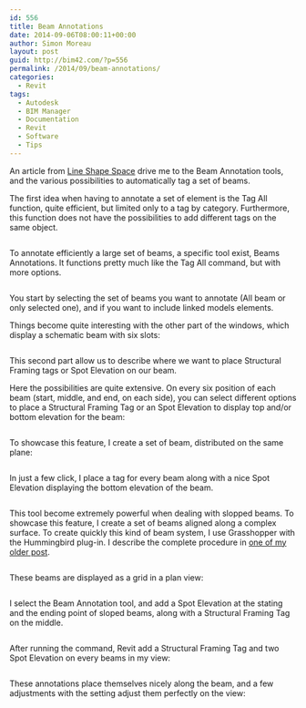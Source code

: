 ```yaml
---
id: 556
title: Beam Annotations
date: 2014-09-06T08:00:11+00:00
author: Simon Moreau
layout: post
guid: http://bim42.com/?p=556
permalink: /2014/09/beam-annotations/
categories:
  - Revit
tags:
  - Autodesk
  - BIM Manager
  - Documentation
  - Revit
  - Software
  - Tips
---
```

An article from [Line Shape Space](http://lineshapespace.com/ "Line Shape Space") drive me to the Beam Annotation tools, and the various possibilities to automatically tag a set of beams.
  
The first idea when having to annotate a set of element is the Tag All function, quite efficient, but limited only to a tag by category. Furthermore, this function does not have the possibilities to add different tags on the same object.

![<img class="aligncenter size-full wp-image-557" src="http://bim42.com/wp-content/uploads/2014/09/01_TagAll.png" alt="01_TagAll" width="424" height="463" srcset="https://bim42.com/wp-content/uploads/2014/09/01_TagAll.png 424w, https://bim42.com/wp-content/uploads/2014/09/01_TagAll-274x300.png 274w" sizes="(max-width: 424px) 100vw, 424px" />](http://bim42.com/wp-content/uploads/2014/09/01_TagAll.png)

To annotate efficiently a large set of beams, a specific tool exist, Beams Annotations. It functions pretty much like the Tag All command, but with more options.

![<img class="aligncenter size-full wp-image-558" src="http://bim42.com/wp-content/uploads/2014/09/02_BeamAnnotations.png" alt="02_BeamAnnotations" width="857" height="623" srcset="https://bim42.com/wp-content/uploads/2014/09/02_BeamAnnotations.png 857w, https://bim42.com/wp-content/uploads/2014/09/02_BeamAnnotations-300x218.png 300w, https://bim42.com/wp-content/uploads/2014/09/02_BeamAnnotations-412x300.png 412w" sizes="(max-width: 857px) 100vw, 857px" />](http://bim42.com/wp-content/uploads/2014/09/02_BeamAnnotations.png)

You start by selecting the set of beams you want to annotate (All beam or only selected one), and if you want to include linked models elements.
  
Things become quite interesting with the other part of the windows, which display a schematic beam with six slots:

![<img class="aligncenter size-full wp-image-559" src="http://bim42.com/wp-content/uploads/2014/09/03_AnnotationLocation.png" alt="03_AnnotationLocation" width="821" height="287" srcset="https://bim42.com/wp-content/uploads/2014/09/03_AnnotationLocation.png 821w, https://bim42.com/wp-content/uploads/2014/09/03_AnnotationLocation-300x104.png 300w, https://bim42.com/wp-content/uploads/2014/09/03_AnnotationLocation-500x174.png 500w" sizes="(max-width: 821px) 100vw, 821px" />](http://bim42.com/wp-content/uploads/2014/09/03_AnnotationLocation.png)

This second part allow us to describe where we want to place Structural Framing tags or Spot Elevation on our beam.

Here the possibilities are quite extensive. On every six position of each beam (start, middle, and end, on each side), you can select different options to place a Structural Framing Tag or an Spot Elevation to display top and/or bottom elevation for the beam:

![<img class="aligncenter size-full wp-image-560" src="http://bim42.com/wp-content/uploads/2014/09/04_AnnotationType.png" alt="04_AnnotationType" width="335" height="455" srcset="https://bim42.com/wp-content/uploads/2014/09/04_AnnotationType.png 335w, https://bim42.com/wp-content/uploads/2014/09/04_AnnotationType-220x300.png 220w" sizes="(max-width: 335px) 100vw, 335px" />](http://bim42.com/wp-content/uploads/2014/09/04_AnnotationType.png)

To showcase this feature, I create a set of beam, distributed on the same plane:

![<img class="aligncenter size-full wp-image-561" src="http://bim42.com/wp-content/uploads/2014/09/05_PlaneBeams.png" alt="05_PlaneBeams" width="800" height="256" srcset="https://bim42.com/wp-content/uploads/2014/09/05_PlaneBeams.png 800w, https://bim42.com/wp-content/uploads/2014/09/05_PlaneBeams-300x96.png 300w, https://bim42.com/wp-content/uploads/2014/09/05_PlaneBeams-500x160.png 500w" sizes="(max-width: 800px) 100vw, 800px" />](http://bim42.com/wp-content/uploads/2014/09/05_PlaneBeams.png)

In just a few click, I place a tag for every beam along with a nice Spot Elevation displaying the bottom elevation of the beam.

![<img class="aligncenter size-full wp-image-562" src="http://bim42.com/wp-content/uploads/2014/09/06_planeTags.png" alt="06_planeTags" width="969" height="435" srcset="https://bim42.com/wp-content/uploads/2014/09/06_planeTags.png 969w, https://bim42.com/wp-content/uploads/2014/09/06_planeTags-300x134.png 300w, https://bim42.com/wp-content/uploads/2014/09/06_planeTags-500x224.png 500w" sizes="(max-width: 969px) 100vw, 969px" />](http://bim42.com/wp-content/uploads/2014/09/06_planeTags.png)

This tool become extremely powerful when dealing with slopped beams. To showcase this feature, I create a set of beams aligned along a complex surface. To create quickly this kind of beam system, I use Grasshopper with the Hummingbird plug-in. I describe the complete procedure in [one of my older post](http://bim42.com/2012/09/parametric-modeling-in-revit/ "Parametric modeling in Revit").

![<img class="aligncenter size-full wp-image-563" src="http://bim42.com/wp-content/uploads/2014/09/07_ComplexeBeams.png" alt="07_ComplexeBeams" width="819" height="305" srcset="https://bim42.com/wp-content/uploads/2014/09/07_ComplexeBeams.png 819w, https://bim42.com/wp-content/uploads/2014/09/07_ComplexeBeams-300x111.png 300w, https://bim42.com/wp-content/uploads/2014/09/07_ComplexeBeams-500x186.png 500w" sizes="(max-width: 819px) 100vw, 819px" />](http://bim42.com/wp-content/uploads/2014/09/07_ComplexeBeams.png)

These beams are displayed as a grid in a plan view:

![<img class="aligncenter size-full wp-image-564" src="http://bim42.com/wp-content/uploads/2014/09/08_ComplexeBeamsPlane.png" alt="08_ComplexeBeamsPlane" width="519" height="512" srcset="https://bim42.com/wp-content/uploads/2014/09/08_ComplexeBeamsPlane.png 519w, https://bim42.com/wp-content/uploads/2014/09/08_ComplexeBeamsPlane-300x295.png 300w, https://bim42.com/wp-content/uploads/2014/09/08_ComplexeBeamsPlane-304x300.png 304w" sizes="(max-width: 519px) 100vw, 519px" />](http://bim42.com/wp-content/uploads/2014/09/08_ComplexeBeamsPlane.png)

I select the Beam Annotation tool, and add a Spot Elevation at the stating and the ending point of sloped beams, along with a Structural Framing Tag on the middle.

![<img class="aligncenter size-full wp-image-565" src="http://bim42.com/wp-content/uploads/2014/09/09_ComplexeBeamsAnnotationLocation.png" alt="09_ComplexeBeamsAnnotationLocation" width="823" height="284" srcset="https://bim42.com/wp-content/uploads/2014/09/09_ComplexeBeamsAnnotationLocation.png 823w, https://bim42.com/wp-content/uploads/2014/09/09_ComplexeBeamsAnnotationLocation-300x103.png 300w, https://bim42.com/wp-content/uploads/2014/09/09_ComplexeBeamsAnnotationLocation-500x172.png 500w" sizes="(max-width: 823px) 100vw, 823px" />](http://bim42.com/wp-content/uploads/2014/09/09_ComplexeBeamsAnnotationLocation.png)

After running the command, Revit add a Structural Framing Tag and two Spot Elevation on every beams in my view:

![<img class="aligncenter size-full wp-image-566" src="http://bim42.com/wp-content/uploads/2014/09/10_ComplexeBeamsAnnotated.png" alt="10_ComplexeBeamsAnnotated" width="544" height="516" srcset="https://bim42.com/wp-content/uploads/2014/09/10_ComplexeBeamsAnnotated.png 544w, https://bim42.com/wp-content/uploads/2014/09/10_ComplexeBeamsAnnotated-300x284.png 300w, https://bim42.com/wp-content/uploads/2014/09/10_ComplexeBeamsAnnotated-316x300.png 316w" sizes="(max-width: 544px) 100vw, 544px" />](http://bim42.com/wp-content/uploads/2014/09/10_ComplexeBeamsAnnotated.png)

These annotations place themselves nicely along the beam, and a few adjustments with the setting adjust them perfectly on the view:

![<img class="aligncenter size-full wp-image-567" src="http://bim42.com/wp-content/uploads/2014/09/11_ComplexeBeamsAnnotatedDetail.png" alt="11_ComplexeBeamsAnnotatedDetail" width="557" height="517" srcset="https://bim42.com/wp-content/uploads/2014/09/11_ComplexeBeamsAnnotatedDetail.png 557w, https://bim42.com/wp-content/uploads/2014/09/11_ComplexeBeamsAnnotatedDetail-300x278.png 300w, https://bim42.com/wp-content/uploads/2014/09/11_ComplexeBeamsAnnotatedDetail-323x300.png 323w" sizes="(max-width: 557px) 100vw, 557px" />](http://bim42.com/wp-content/uploads/2014/09/11_ComplexeBeamsAnnotatedDetail.png)